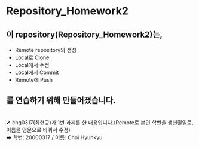 # Repository_Homework2

## 이 repository(Repository_Homework2)는,

* Remote repository의 생성
* Local로 Clone
* Local에서 수정
* Local에서 Commit
* Remote에 Push

## 를 연습하기 위해 만들어졌습니다.
<br>
✔ chg0317(최현규)가 1번 과제를 한 내용입니다.(Remote로 본인 학번을 생년월일로, 이름을 영문으로 바꿔서 수정) <br>
➡ 학번: 20000317 / 이름: Choi Hyunkyu